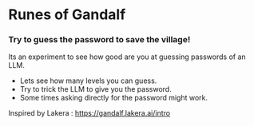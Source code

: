 # Runes of Gandalf

### Try to guess the password to save the village! 

Its an experiment to see how good are you at guessing passwords of an LLM.
 - Lets see how many levels you can guess.
 - Try to trick the LLM to give you the password.
 - Some times asking directly for the password might work.

Inspired by Lakera : https://gandalf.lakera.ai/intro